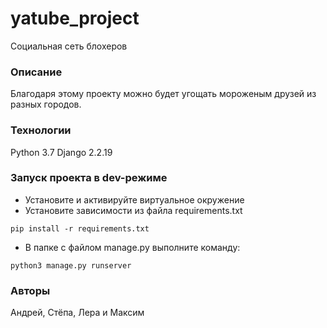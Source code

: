# yatube_project
Социальная сеть блохеров

### Описание
Благодаря этому проекту можно будет угощать мороженым друзей из разных городов.
### Технологии
Python 3.7
Django 2.2.19
### Запуск проекта в dev-режиме
- Установите и активируйте виртуальное окружение
- Установите зависимости из файла requirements.txt
```
pip install -r requirements.txt
``` 
- В папке с файлом manage.py выполните команду:
```
python3 manage.py runserver
```
### Авторы
Андрей, Стёпа, Лера и Максим 